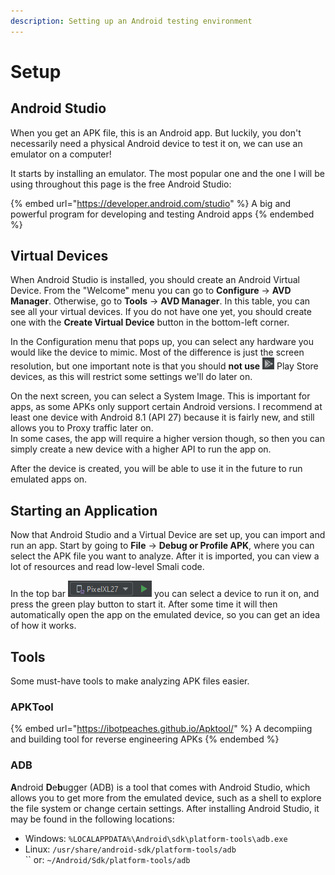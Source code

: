 ```yaml
---
description: Setting up an Android testing environment
---
```


# Setup

## Android Studio

When you get an APK file, this is an Android app. But luckily, you don't necessarily need a physical Android device to test it on, we can use an emulator on a computer!

It starts by installing an emulator. The most popular one and the one I will be using throughout this page is the free Android Studio:

{% embed url="https://developer.android.com/studio" %}
A big and powerful program for developing and testing Android apps
{% endembed %}

## Virtual Devices

When Android Studio is installed, you should create an Android Virtual Device. From the "Welcome" menu you can go to **Configure** -> **AVD Manager**. Otherwise, go to **Tools** -> **AVD Manager**. In this table, you can see all your virtual devices. If you do not have one yet, you should create one with the **Create Virtual Device** button in the bottom-left corner.&#x20;

In the Configuration menu that pops up, you can select any hardware you would like the device to mimic. Most of the difference is just the screen resolution, but one important note is that you should **not use** ![](../.gitbook/assets/image.png) Play Store devices, as this will restrict some settings we'll do later on.&#x20;

On the next screen, you can select a System Image. This is important for apps, as some APKs only support certain Android versions. I recommend at least one device with Android 8.1 (API 27) because it is fairly new, and still allows you to Proxy traffic later on. \
In some cases, the app will require a higher version though, so then you can simply create a new device with a higher API to run the app on.&#x20;

After the device is created, you will be able to use it in the future to run emulated apps on.&#x20;

## Starting an Application

Now that Android Studio and a Virtual Device are set up, you can import and run an app. Start by going to **File** -> **Debug or Profile APK**, where you can select the APK file you want to analyze. After it is imported, you can view a lot of resources and read low-level Smali code.&#x20;

In the top bar ![](<../.gitbook/assets/image (3).png>) you can select a device to run it on, and press the green play button to start it. After some time it will then automatically open the app on the emulated device, so you can get an idea of how it works.&#x20;

## Tools

Some must-have tools to make analyzing APK files easier.&#x20;

### APKTool

{% embed url="https://ibotpeaches.github.io/Apktool/" %}
A decompiing and building tool for reverse engineering APKs
{% endembed %}

### ADB

**A**ndroid **D**e**b**ugger (ADB) is a tool that comes with Android Studio, which allows you to get more from the emulated device, such as a shell to explore the file system or change certain settings. After installing Android Studio, it may be found in the following locations:

* Windows: `%LOCALAPPDATA%\Android\sdk\platform-tools\adb.exe`
* Linux: `/usr/share/android-sdk/platform-tools/adb`\
  ``    or:   `~/Android/Sdk/platform-tools/adb`
